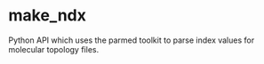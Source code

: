 # make_ndx

Python API which uses the parmed toolkit to parse index values for molecular topology files. 
